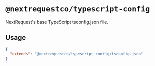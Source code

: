 # `@nextrequestco/typescript-config`

NextRequest's base TypeScript tsconfig.json file.

## Usage

```json
{
  "extends": "@nextrequestco/typescript-config/tsconfig.json"
}
```
